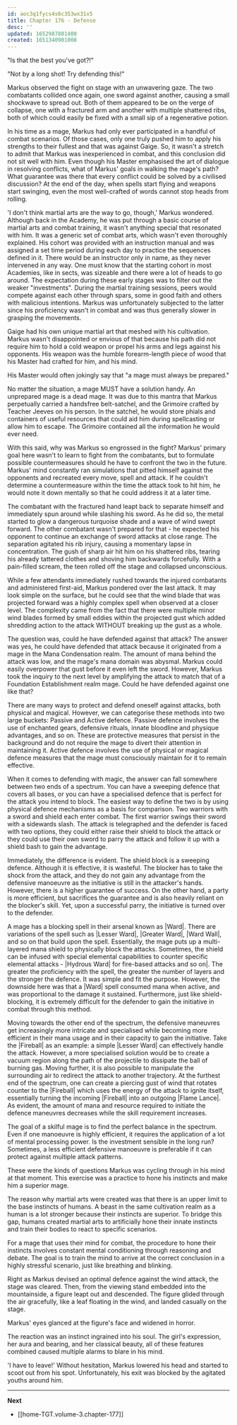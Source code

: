 ```yaml
---
id: aoc3q1fycs4s6c353wx31x5
title: Chapter 176 - Defense
desc: ''
updated: 1652987801400
created: 1651340901008
---
```


"Is that the best you've got?!"

"Not by a long shot! Try defending this!"

Markus observed the fight on stage with an unwavering gaze. The two combatants collided once again, one sword against another, causing a small shockwave to spread out. Both of them appeared to be on the verge of collapse, one with a fractured arm and another with multiple shattered ribs, both of which could easily be fixed with a small sip of a regenerative potion.

In his time as a mage, Markus had only ever participated in a handful of combat scenarios. Of those cases, only one truly pushed him to apply his strengths to their fullest and that was against Gaige. So, it wasn't a stretch to admit that Markus was inexperienced in combat, and this conclusion did not sit well with him. Even though his Master emphasised the art of dialogue in resolving conflicts, what of Markus' goals in walking the mage's path? What guarantee was there that every conflict could be solved by a civilised discussion? At the end of the day, when spells start flying and weapons start swinging, even the most well-crafted of words cannot stop heads from rolling. 

'I don't think martial arts are the way to go, though,' Markus wondered. Although back in the Academy, he was put through a basic course of martial arts and combat training, it wasn't anything special that resonated with him. It was a generic set of combat arts, which wasn't even thoroughly explained. His cohort was provided with an instruction manual and was assigned a set time period during each day to practice the sequences defined in it. There would be an instructor only in name, as they never intervened in any way. One must know that the starting cohort in most Academies, like in sects, was sizeable and there were a lot of heads to go around. The expectation during these early stages was to filter out the weaker "investments". During the martial training sessions, peers would compete against each other through spars, some in good faith and others with malicious intentions. Markus was unfortunately subjected to the latter since his proficiency wasn't in combat and was thus generally slower in grasping the movements.

Gaige had his own unique martial art that meshed with his cultivation. Markus wasn't disappointed or envious of that because his path did not require him to hold a cold weapon or propel his arms and legs against his opponents. His weapon was the humble forearm-length piece of wood that his Master had crafted for him, and his mind.

His Master would often jokingly say that "a mage must always be prepared."

No matter the situation, a mage MUST have a solution handy. An unprepared mage is a dead mage. It was due to this mantra that Markus perpetually carried a handsfree belt-satchel, and the Grimoire crafted by Teacher Jeeves on his person. In the satchel, he would store phials and containers of useful resources that could aid him during spellcasting or allow him to escape. The Grimoire contained all the information he would ever need.

With this said, why was Markus so engrossed in the fight? Markus' primary goal here wasn't to learn to fight from the combatants, but to formulate possible countermeasures should he have to confront the two in the future. Markus' mind constantly ran simulations that pitted himself against the opponents and recreated every move, spell and attack. If he couldn't determine a countermeasure within the time the attack took to hit him, he would note it down mentally so that he could address it at a later time.

The combatant with the fractured hand leapt back to separate himself and immediately spun around while slashing his sword. As he did so, the metal started to glow a dangerous turquoise shade and a wave of wind swept forward. The other combatant wasn't prepared for that - he expected his opponent to continue an exchange of sword attacks at close range. The separation agitated his rib injury, causing a momentary lapse in concentration. The gush of sharp air hit him on his shattered ribs, tearing his already tattered clothes and shoving him backwards forcefully. With a pain-filled scream, the teen rolled off the stage and collapsed unconscious.

While a few attendants immediately rushed towards the injured combatants and administered first-aid, Markus pondered over the last attack. It may look simple on the surface, but he could see that the wind blade that was projected forward was a highly complex spell when observed at a closer level. The complexity came from the fact that there were multiple minor wind blades formed by small eddies within the projected gust which added shredding action to the attack WITHOUT breaking up the gust as a whole.

The question was, could he have defended against that attack? The answer was yes, he could have defended that attack because it originated from a mage in the Mana Condensation realm. The amount of mana behind the attack was low, and the mage's mana domain was abysmal. Markus could easily overpower that gust before it even left the sword. However, Markus took the inquiry to the next level by amplifying the attack to match that of a Foundation Establishment realm mage. Could he have defended against one like that?

There are many ways to protect and defend oneself against attacks, both physical and magical. However, we can categorise these methods into two large buckets: Passive and Active defence. Passive defence involves the use of enchanted gears, defensive rituals, innate bloodline and physique advantages, and so on. These are protective measures that persist in the background and do not require the mage to divert their attention in maintaining it. Active defence involves the use of physical or magical defence measures that the mage must consciously maintain for it to remain effective.

When it comes to defending with magic, the answer can fall somewhere between two ends of a spectrum. You can have a sweeping defence that covers all bases, or you can have a specialised defence that is perfect for the attack you intend to block. The easiest way to define the two is by using physical defence mechanisms as a basis for comparison. Two warriors with a sword and shield each enter combat. The first warrior swings their sword with a sidewards slash. The attack is telegraphed and the defender is faced with two options, they could either raise their shield to block the attack or they could use their own sword to parry the attack and follow it up with a shield bash to gain the advantage.

Immediately, the difference is evident. The shield block is a sweeping defence. Although it is effective, it is wasteful. The blocker has to take the shock from the attack, and they do not gain any advantage from the defensive manoeuvre as the initiative is still in the attacker's hands. However, there is a higher guarantee of success. On the other hand, a party is more efficient, but sacrifices the guarantee and is also heavily reliant on the blocker's skill. Yet, upon a successful parry, the initiative is turned over to the defender.

A mage has a blocking spell in their arsenal known as |Ward|. There are variations of the spell such as |Lesser Ward|, |Greater Ward|, |Ward Wall|, and so on that build upon the spell. Essentially, the mage puts up a multi-layered mana shield to physically block the attacks. Sometimes, the shield can be infused with special elemental capabilities to counter specific elemental attacks - |Hydrous Ward| for fire-based attacks and so on|. The greater the proficiency with the spell, the greater the number of layers and the stronger the defence. It was simple and fit the purpose. However, the downside here was that a |Ward| spell consumed mana when active, and was proportional to the damage it sustained. Furthermore, just like shield-blocking, it is extremely difficult for the defender to gain the initiative in combat through this method.

Moving towards the other end of the spectrum, the defensive maneuvres get increasingly more intricate and specialised while becoming more efficient in their mana usage and in their capacity to gain the initiative. Take the |Fireball| as an example: a simple |Lesser Ward| can effectively handle the attack. However, a more specialised solution would be to create a vacuum region along the path of the projectile to dissipate the ball of burning gas. Moving further, it is also possible to manipulate the surrounding air to redirect the attack to another trajectory. At the furthest end of the spectrum, one can create a piercing gust of wind that rotates counter to the |Fireball| which uses the energy of the attack to ignite itself, essentially turning the incoming |Fireball| into an outgoing |Flame Lance|. As evident, the amount of mana and resource required to initiate the defence maneuvres decreases while the skill requirement increases.

The goal of a skilful mage is to find the perfect balance in the spectrum. Even if one manoeuvre is highly efficient, it requires the application of a lot of mental processing power. Is the investment sensible in the long run? Sometimes, a less efficient defensive manoeuvre is preferable if it can protect against multiple attack patterns.

These were the kinds of questions Markus was cycling through in his mind at that moment. This exercise was a practice to hone his instincts and make him a superior mage.

The reason why martial arts were created was that there is an upper limit to the base instincts of humans. A beast in the same cultivation realm as a human is a lot stronger because their instincts are superior. To bridge this gap, humans created martial arts to artificially hone their innate instincts and train their bodies to react to specific scenarios.

For a mage that uses their mind for combat, the procedure to hone their instincts involves constant mental conditioning through reasoning and debate. The goal is to train the mind to arrive at the correct conclusion in a highly stressful scenario, just like breathing and blinking.

Right as Markus devised an optimal defence against the wind attack, the stage was cleared. Then, from the viewing stand embedded into the mountainside, a figure leapt out and descended. The figure glided through the air gracefully, like a leaf floating in the wind, and landed casually on the stage.

Markus' eyes glanced at the figure's face and widened in horror.

The reaction was an instinct ingrained into his soul. The girl's expression, her aura and bearing, and her classical beauty, all of these features combined caused multiple alarms to blare in his mind.

'I have to leave!' Without hesitation, Markus lowered his head and started to scoot out from his spot. Unfortunately, his exit was blocked by the agitated youths around him.

____

**Next**
* [[home-TGT.volume-3.chapter-177]]